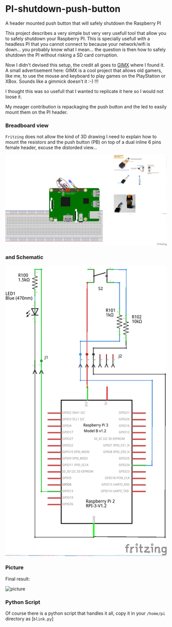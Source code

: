 # PI-shutdown-push-button
A header mounted push button that will safely shutdown the Raspberry PI

This project describes a very simple but very very usefull tool that allow you to safely shutdown your Raspberry PI. This is specially usefull with a headless PI that you cannot connect to because your network/wifi is down... you probably know what I mean... the question is then how to safely shutdown the PI without risking a SD card corruption. 

Now I didn't devised this setup, the credit all goes to [GIMX](https://gimx.fr/wiki/index.php?title=RPi#Autostart_GIMX_at_boot_without_GUI) where I found it. A small advertisement here: GIMX is a cool project that allows old gamers, like me, to use the mouse and keyboard to play games on the PlayStation or XBox. Sounds like a gimmick doesn't it :-) !!!

I thought this was so usefull that I wanted to replicate it here so I would not loose it. 

My meager contribution is repackaging the push button and the led to easily mount them on the PI header.

### Breadboard view

`Fritzing` does not allow the kind of 3D drawing I need to explain how to mount the resistors and the push button (PB) on top of a dual inline 6 pins female header, excuse the distorded view...

![PI_header_BP_led](https://github.com/jeanrocco/PI-shutdown-push-button/blob/master/PI_Header_PB_LED_bb1.png)

### and Schematic

![schematic](https://github.com/jeanrocco/PI-shutdown-push-button/blob/master/PI_Header_PB_LED_schem.png)

### Picture

Final result:

![picture](https://github.com/jeanrocco/PI-shutdown-push-button/blob/master/PB_led_header.png)

### Python Script

Of course there is a python script that handles it all, copy it in your `/home/pi` directory as [`blink.py`]

